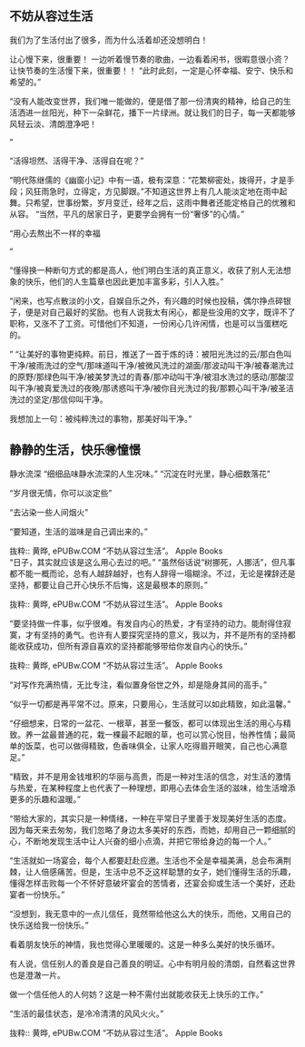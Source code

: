 ## 不妨从容过生活

我们为了生活付出了很多，而为什么活着却还没想明白！

让心慢下来，很重要！
一边听着慢节奏的歌曲，一边看着闲书，很暇意很小资？  让快节奏的生活慢下来，很重要！！
“此时此刻，一定是心怀幸福、安宁、快乐和希望的。”

“没有人能改变世界，我们唯一能做的，便是借了那一份清爽的精神，给自己的生活洒进一丝阳光，种下一朵鲜花，播下一片绿洲。就让我们的日子，每一天都能够风轻云淡、清朗澄净吧！

”

“活得坦然、活得干净、活得自在呢？”

“明代陈继儒的《幽窗小记》中有一语，极有深意：“花繁柳密处，拨得开，才是手段；风狂雨急时，立得定，方见脚跟。”不知道这世界上有几人能淡定地在雨中起舞。只希望，世事纷繁，岁月变迁，经年之后，这雨中舞者还能定格自己的优雅和从容。
“当然，平凡的居家日子，更要学会拥有一份“奢侈”的心情。”

“用心去熬出不一样的幸福

”

“懂得换一种断句方式的都是高人，他们明白生活的真正意义，收获了别人无法想象的快乐，他们的人生篇章也因此更加丰富多彩，引人入胜。”

“闲来，也写点散淡的小文，自娱自乐之外，有兴趣的时候也投稿，偶尔挣点碎银子，便是对自己最好的奖励。也有人说我太有闲心，都是些没用的文字，既评不了职称，又涨不了工资。可惜他们不知道，一份闲心几许闲情，也是可以当蛋糕吃的。

”
“让美好的事物更纯粹。前日，推送了一首于炼的诗：被阳光洗过的云/那白色叫干净/被雨洗过的空气/那味道叫干净/被微风洗过的湖面/那波动叫干净/被春潮洗过的原野/那绿色叫干净/被美梦洗过的青春/那冲动叫干净/被泪水洗过的感动/那酸涩叫干净/被真爱洗过的夜晚/那诱惑叫干净/被你目光洗过的我/那颗心叫干净/被圣洁洗过的坚定/那信仰叫干净。

我想加上一句：被纯粹洗过的事物，那美好叫干净。”

## 静静的生活，快乐🉐️憧憬
静水流深
“细细品味静水流深的人生况味。”
“沉淀在时光里，静心细数落花”

“岁月很无情，你可以淡定些”

“去沾染一些人间烟火”

“要知道，生活的滋味是自己调出来的。”

抜粋:: 黄晔, ePUBw.COM  “不妨从容过生活”。 Apple Books  
“日子，其实就应该是这么用心去过的吧。”
“虽然俗话说“树挪死，人挪活”，但凡事都不能一概而论，总有人越辞越好，也有人辞得一塌糊涂。不过，无论是裸辞还是坚持，都要让自己开心快乐不后悔，这是最根本的原则。”

抜粋:: 黄晔, ePUBw.COM  “不妨从容过生活”。 Apple Books  

“要坚持做一件事，似乎很难。有发自内心的热爱，才有坚持的动力。能耐得住寂寞，才有坚持的勇气。也许有人要探究坚持的意义，我以为，并不是所有的坚持都能收获成功，但所有源自喜欢的坚持都能够带给你发自内心的快乐。”

抜粋:: 黄晔, ePUBw.COM  “不妨从容过生活”。 Apple Books  

“对写作充满热情，无比专注，看似置身俗世之外，却是隐身其间的高手。”


“似乎一切都是再平常不过。原来，只要用心，生活就可以如此精致，如此温馨。”

“仔细想来，日常的一盆花、一根草，甚至一餐饭，都可以体现出生活的用心与精致。养一盆最普通的花，栽一棵最不起眼的草，也可以赏心悦目，怡养性情；最简单的饭菜，也可以做得精致，色香味俱全，让家人吃得眉开眼笑，自己也心满意足。”

“精致，并不是用金钱堆积的华丽与高贵，而是一种对生活的信念，对生活的激情与热爱，在某种程度上也代表了一种理想，即用心去体会生活的滋味，给生活增添更多的乐趣和温暖。”

“带给大家的，其实只是一种情绪，一种在平常日子里善于发现美好生活的态度。因为每天来去匆匆，我们忽略了身边太多美好的东西，而她，却用自己一颗细腻的心，不断地发现生活中让人兴奋的细小点滴，并把它带给身边的每一个人。”

“生活就如一场宴会，每个人都要赶赴应邀。生活也不全是幸福美满，总会布满荆棘，让人倍感痛苦。但是，生活中总不乏这样聪慧的女子，她们懂得生活的乐趣，懂得怎样击败每一个不怀好意破坏宴会的苦情者，还宴会抑或生活一个美好，还赴宴者一份快乐。”

“没想到，我无意中的一点儿信任，竟然带给他这么大的快乐，而他，又用自己的快乐送给我一份快乐。”

看着朋友快乐的神情，我也觉得心里暖暖的。这是一种多么美好的快乐循环。

有人说，信任别人的善良是自己善良的明证。心中有明月般的清朗，自然看这世界也是澄澈一片。

做一个信任他人的人何妨？这是一种不需付出就能收获无上快乐的工作。”

“生活的最佳状态，是冷冷清清的风风火火。”

抜粋:: 黄晔, ePUBw.COM  “不妨从容过生活”。 Apple Books  
